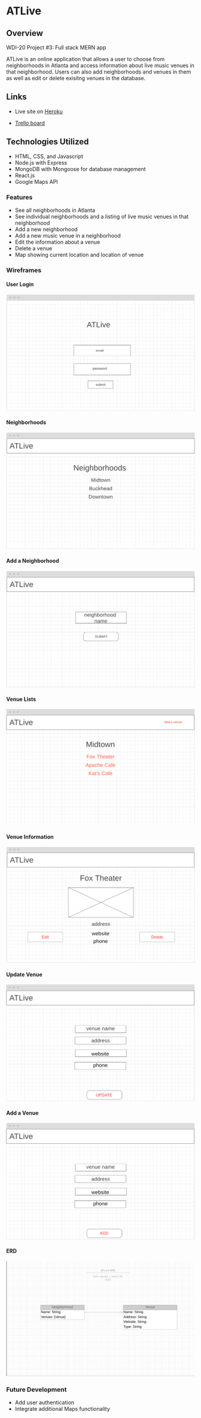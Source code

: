 # ATLive

## Overview
WDI-20 Project #3: Full stack MERN app

ATLive is an online application that allows a user to choose from neighborhoods in Atlanta and access information about live music venues in that neighborhood. Users can also add neighborhoods and venues in them as well as edit or delete exisitng venues in the database.

## Links

- Live site on [Heroku](https://atlive.herokuapp.com)

- [Trello board](https://trello.com/b/FmioLcji/project-3-atlive) 

## Technologies Utilized
- HTML, CSS, and Javascript
- Node.js with Express 
- MongoDB with Mongoose for database management
- React.js
- Google Maps API

### Features

- See all neighborhoods in Atlanta
- See individual neighborhoods and a listing of live music venues in that neighborhood
- Add a new neighborhood
- Add a new music venue in a neighborhood
- Edit the information about a venue
- Delete a venue
- Map showing current location and location of venue

### Wireframes
#### User Login

<img src=" https://github.com/GopherEverett/ATLive/blob/master/readme_deliverables/loginATLive.png?raw=true">

#### Neighborhoods

<img src="https://github.com/GopherEverett/ATLive/blob/master/readme_deliverables/neighborhoodlist.png?raw=true">

#### Add a Neighborhood
<img src="https://github.com/GopherEverett/ATLive/blob/master/readme_deliverables/addvenueformpng.png?raw=true">

#### Venue Lists 

<img src="https://github.com/GopherEverett/ATLive/blob/master/readme_deliverables/neighborhoodsingle.png?raw=true">

#### Venue Information

<img src="https://github.com/GopherEverett/ATLive/blob/master/readme_deliverables/singlevenue.png?raw=true">

#### Update Venue

<img src="https://github.com/GopherEverett/ATLive/blob/master/readme_deliverables/updateform.png?raw=true">

#### Add a Venue

<img src="https://github.com/GopherEverett/ATLive/blob/master/readme_deliverables/addvenuefrom.png?raw=true">

#### ERD

<img src="https://github.com/GopherEverett/ATLive/blob/master/readme_deliverables/ATLive_erd.png?raw=true">

### Future Development

- Add user authentication
- Integrate additional Maps functionality
